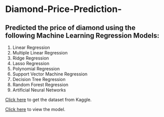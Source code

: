 # Diamond-Price-Prediction-

## Predicted the price of diamond using the following Machine Learning Regression Models: 
1) Linear Regression
2) Multiple Linear Regression 
3) Ridge Regression 
4) Lasso Regression 
5) Polynomial Regression 
6) Support Vector Machine Regression 
7) Decision Tree Regression 
8) Random Forest Regression
9) Artificial Neural Networks 

[Click here](https://www.kaggle.com/ritikmaheshwari/diamond-price-prediction) to get the dataset from Kaggle. 

[Click here](https://github.com/Darsangmdd/Diamond-Price-Prediction-/blob/main/Diamond_Price_Prediction.ipynb) to view the model. 
